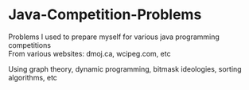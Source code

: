 # Java-Competition-Problems

Problems I used to prepare myself for various java programming competitions  <br />
From various websites: dmoj.ca, wcipeg.com, etc

Using graph theory, dynamic programming, bitmask ideologies, sorting algorithms, etc
